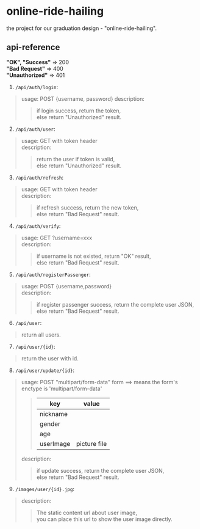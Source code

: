 # online-ride-hailing
the project for our graduation design - "online-ride-hailing".

## api-reference
**"OK", "Success"** => 200  
**"Bad Request"** => 400  
**"Unauthorized"** => 401  
1. `/api/auth/login`:  
>usage: POST {username, password}
>description:  
>>if login success, return the token,  
>>else return "Unauthorized" result.  
2. `/api/auth/user`:  
>usage: GET with token header  
>description:  
>>return the user if token is valid,  
>>else return "Unauthorized" result.        
3. `/api/auth/refresh`:  
>usage: GET with token header  
>description:  
>>if refresh success, return the new token,  
>>else return "Bad Request" result.  
4. `/api/auth/verify`:  
>usage: GET ?username=xxx  
>description:  
>>if username is not existed, return "OK" result,  
>>else return "Bad Request" result.  
5. `/api/auth/registerPassenger`:  
>usage: POST {username,password}  
>description:  
>>if register passenger success, return the complete user JSON,  
>>else return "Bad Request" result.  
6. `/api/user`:  
>return all users.  
7. `/api/user/{id}`:  
>return the user with id.  
8. `/api/user/update/{id}`:  
>usage: POST "multipart/form-data" form ==> means the form's enctype is 'multipart/form-data'
>>key|value
>>------ | ------ 
>>nickname|
>>gender|
>>age|
>>userImage|picture file
>description:  
>>if update success, return the complete user JSON,  
>>else return "Bad Request" result.  
9. `/images/user/{id}.jpg`:  
>description:  
>>The static content url about user image,  
>>you can place this url to show the user image directly.  
